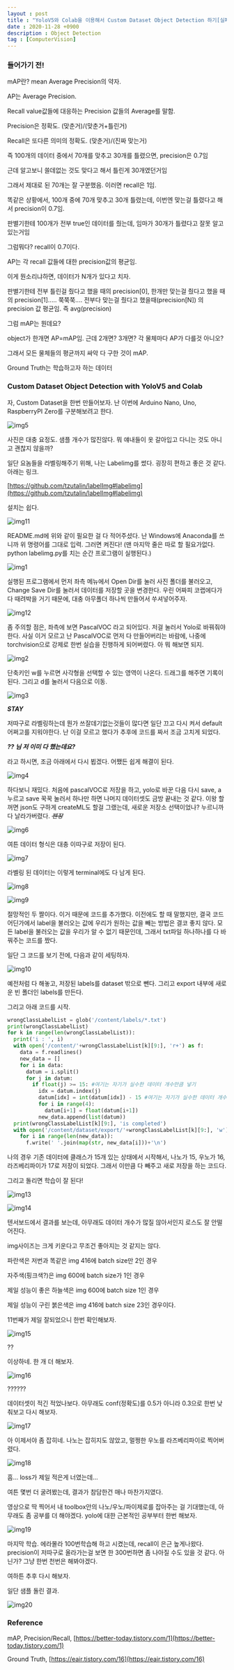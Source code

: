 ```yaml
---
layout : post
title : "YoloV5와 Colab을 이용해서 Custom Dataset Object Detection 하기[실패]"
date : 2020-11-28 +0900
description : Object Detection
tag : [ComputerVision]
---
```


### 들어가기 전!

mAP란? mean Average Precision의 약자.

AP는 Average Precision.

Recall value값들에 대응하는 Precision 값들의 Average를 말함.

Precision은 정확도. (맞춘거)/(맞춘거+틀린거)

Recall은 또다른 의미의 정확도. (맞춘거)/(진짜 맞는거)



 즉 100개의 데이터 중에서 70개를 맞추고 30개를 틀렸으면, precision은 0.7임

 근데 알고보니 쓸데없는 것도 맞다고 해서 틀린게 30개였던거임

 그래서 제대로 된 70개는 잘 구분했음. 이러면 recall은 1임.

 

똑같은 상황에서, 100개 중에 70개 맞추고 30개 틀렸는데, 이번엔 맞는걸 틀렸다고 해서 precision이 0.7임.

판별기한테 100개가 전부 true인 데이터를 줬는데, 임마가 30개가 틀렸다고 잘못 알고있는거임

그럼뭐다? recall이 0.7이다.



 AP는 각 recall 값들에 대한 precision값의 평균임. 

 이게 뭔소리냐하면, 데이터가 N개가 있다고 치자.

판별기한테 전부 틀린걸 줬다고 했을 때의 precision[0], 한개만 맞는걸 줬다고 했을 때의 precision[1]..... 쭉쭉쭉.... 전부다 맞는걸 줬다고 했을때(precision[N]) 의 precision 값 평균임. 즉 avg(precision)



 그럼 mAP는 뭔데요?

 object가 한개면 AP=mAP임. 근데 2개면? 3개면? 각 물체마다 AP가 다를것 아니오?

 그래서 모든 물체들의 평균까지 싸악 다 구한 것이 mAP.



Ground Truth는 학습하고자 하는 데이터



### Custom Dataset Object Detection with YoloV5 and Colab



자, Custom Dataset을 한번 만들어보자. 난 이번에 Arduino Nano, Uno, RaspberryPI Zero를 구분해보려고 한다.

![img5](https://raw.githubusercontent.com/ReaperMaKNaE/reapermaknae.github.io/main/assets/img/20201128-5.png)

 사진은 대충 요정도. 샘플 개수가 많진않다. 뭐 얘내들이 옷 갈아입고 다니는 것도 아니고 괜찮지 않을까?



 일단 요놈들을 라벨링해주기 위해, 나는 Labelimg를 썼다. 굉장히 편하고 좋은 것 같다. 아래는 링크.

[https://github.com/tzutalin/labelImg#labelimg](https://github.com/tzutalin/labelImg#labelimg)

 설치는 쉽다. 

![img11](https://raw.githubusercontent.com/ReaperMaKNaE/reapermaknae.github.io/main/assets/img/20201128-11.png)

 README.md에 위와 같이 필요한 걸 다 적어주셨다. 난 Windows에 Anaconda를 쓰니까 위 명령어를 그대로 입력. 그러면 켜진다! (맨 마지막 줄은 따로 할 필요가없다. python labelimg.py를 치는 순간 프로그램이 실행된다.)

![img1](https://raw.githubusercontent.com/ReaperMaKNaE/reapermaknae.github.io/main/assets/img/20201128-1.png)

 실행된 프로그램에서 먼저 좌측 메뉴에서 Open Dir를 눌러 사진 폴더를 불러오고, Change Save Dir를 눌러서 데이터를 저장할 곳을 변경한다. 우린 어짜피 코랩에다가 다 때려박을 거기 때문에, 대충 아무폴더 하나씩 만들어서 쑤셔넣어주자.

![img12](https://raw.githubusercontent.com/ReaperMaKNaE/reapermaknae.github.io/main/assets/img/20201128-12.png)

 좀 주의할 점은, 좌측에 보면 PascalVOC 라고 되어있다. 저걸 눌러서 Yolo로 바꿔줘야한다.  사실 이거 모르고 난 PascalVOC로 먼저 다 만들어버리는 바람에, 나중에 torchvision으로 강제로 한번 실습을 진행하게 되어버렸다. 아 뭐 해보면 되지.

![img2](https://raw.githubusercontent.com/ReaperMaKNaE/reapermaknae.github.io/main/assets/img/20201128-2.png)

 단축키인 w를 누르면 사각형을 선택할 수 있는 영역이 나온다. 드래그를 해주면 기록이 된다. 그리고 d를 눌러서 다음으로 이동.

![img3](https://raw.githubusercontent.com/ReaperMaKNaE/reapermaknae.github.io/main/assets/img/20201128-3.png)

 __*STAY*__

 저따구로 라벨링하는데 뭔가 쓰잘데기없는것들이 많다면 일단 끄고 다시 켜서 default어쩌고를 지워야한다. 난 이걸 모르고 했다가 추후에 코드를 짜서 조금 고치게 되었다.

__*?? 님 저 이미 다 했는데요?*__

 라고 하시면, 조금 아래에서 다시 뵙겠다. 어쨌든 쉽게 해결이 된다.

![img4](https://raw.githubusercontent.com/ReaperMaKNaE/reapermaknae.github.io/main/assets/img/20201128-4.png)

 하다보니 재밌다. 처음에 pascalVOC로 저장을 하고, yolo로 바꾼 다음 다시 save, a누르고 save 꾹꾹 눌러서 하나만 하면 나머지 데이터셋도 금방 끝내는 것 같다. 이왕 할꺼면 json도 구하게 createML도 할걸 그랬는데, 새로운 저장소 선택이었나? 누르니까 다 날라가버렸다. ~~*젠장*~~

 ![img6](https://raw.githubusercontent.com/ReaperMaKNaE/reapermaknae.github.io/main/assets/img/20201128-6.png)

 여튼 데이터 형식은 대충 이따구로 저장이 된다.

![img7](https://raw.githubusercontent.com/ReaperMaKNaE/reapermaknae.github.io/main/assets/img/20201128-7.png)

 라벨링 된 데이터는 이렇게 terminal에도 다 남게 된다.

![img8](https://raw.githubusercontent.com/ReaperMaKNaE/reapermaknae.github.io/main/assets/img/20201128-8.png)

![img9](https://raw.githubusercontent.com/ReaperMaKNaE/reapermaknae.github.io/main/assets/img/20201128-9.png)

 절망적인 두 짤이다. 이거 때문에 코드를 추가했다. 이전에도 할 때 말했지만, 결국 코드 어딘가에서 label을 불러오는 값에 우리가 원하는 값을 빼는 방법은 결코 좋지 않다. 모든 label을 불러오는 값을 우리가 알 수 없기 때문인데, 그래서 txt파일 하나하나를 다 바꿔주는 코드를 짰다.

 일단 그 코드를 보기 전에, 다음과 같이 세팅하자.

![img10](https://raw.githubusercontent.com/ReaperMaKNaE/reapermaknae.github.io/main/assets/img/20201128-10.png)

 예전처럼 다 해놓고, 저장된 labels를 dataset 밖으로 뺀다. 그리고 export 내부에 새로운 빈 폴더인 labels를 만든다.

 그리고 아래 코드를 시작.



```python
wrongClassLabelList = glob('/content/labels/*.txt')
print(wrongClassLabelList)
for k in range(len(wrongClassLabelList)):
  print('i : ', i)
  with open('/content/'+wrongClassLabelList[k][9:], 'r+') as f:
    data = f.readlines()
    new_data = []
    for i in data:
      datum = i.split()
      for j in datum:
        if float(j) >= 15: #여기는 자기가 실수한 데이터 개수만큼 넣기
          idx = datum.index(j)
          datum[idx] = int(datum[idx]) - 15 #여기는 자기가 실수한 데이터 개수만큼 넣기
          for i in range(4):
            datum[i+1] = float(datum[i+1])
          new_data.append(list(datum))
  print(wrongClassLabelList[k][9:], 'is completed')
  with open('/content/dataset/export/'+wrongClassLabelList[k][9:], 'w') as f:
    for i in range(len(new_data)):
      f.write(' '.join(map(str, new_data[i]))+'\n')
```

 나의 경우 기존 데이터에 클래스가 15개 있는 상태에서 시작해서, 나노가 15, 우노가 16, 라즈베리파이가 17로 저장이 되었다. 그래서 이만큼 다 빼주고 새로 저장을 하는 코드다.



 그리고 돌리면 학습이 잘 된다!



![img13](https://raw.githubusercontent.com/ReaperMaKNaE/reapermaknae.github.io/main/assets/img/20201128-13.png)

![img14](https://raw.githubusercontent.com/ReaperMaKNaE/reapermaknae.github.io/main/assets/img/20201128-14.png)

 텐서보드에서 결과를 보는데, 아무래도 데이터 개수가 많질 않아서인지 로스도 잘 안떨어진다.

 img사이즈는 크게 키운다고 무조건 좋아지는 것 같지는 않다.

 파란색은 저번과 똑같은 img 416에 batch size만 2인 경우

 자주색(핑크색?)은 img 600에 batch size가 1인 경우

 제일 성능이 좋은 하늘색은 img 600에 batch size 1인 경우

 제일 성능이 구린 붉은색은 img 416에 batch size 23인 경우이다.

11번째가 제일 잘되었으니 한번 확인해보자.



![img15](https://raw.githubusercontent.com/ReaperMaKNaE/reapermaknae.github.io/main/assets/img/20201128-15.png)

??

 이상하네. 한 개 더 해보자.

![img16](https://raw.githubusercontent.com/ReaperMaKNaE/reapermaknae.github.io/main/assets/img/20201128-16.png)

??????

 데이터셋이 적긴 적었나보다. 아무래도 conf(정확도)를 0.5가 아니라 0.3으로 한번 낮춰보고 다시 해보자.

![img17](https://raw.githubusercontent.com/ReaperMaKNaE/reapermaknae.github.io/main/assets/img/20201128-17.png)

 아 이제서야 좀 잡히네. 나노는 잡히지도 않았고, 멀쩡한 우노를 라즈베리파이로 찍어버렸다.

![img18](https://raw.githubusercontent.com/ReaperMaKNaE/reapermaknae.github.io/main/assets/img/20201128-18.png)

 흠... loss가 제일 적은게 너였는데...

 여튼 몇번 더 굴려봤는데, 결과가 참담한건 매나 마찬가지였다.

 영상으로 딱 찍어서 내 toolbox안의 나노/우노/파이제로를 잡아주는 걸 기대했는데, 아무래도 좀 공부를 더 해야겠다. yolo에 대한 근본적인 공부부터 한번 해보자.

![img19](https://raw.githubusercontent.com/ReaperMaKNaE/reapermaknae.github.io/main/assets/img/20201128-19.png)

 마지막 학습. 에라몰라 100번학습해 하고 시켰는데, recall이 은근 높게나왔다. precision이 저따구로 올라가는걸 보면 한 300번하면 좀 나아질 수도 있을 것 같다. 아닌가? 그냥 한번 천번은 해봐야겠다.

여하튼 추후 다시 해보자.

 일단 샘플 돌린 결과.

![img20](https://raw.githubusercontent.com/ReaperMaKNaE/reapermaknae.github.io/main/assets/img/20201128-20.png)



### Reference

mAP, Precision/Recall, [https://better-today.tistory.com/1](https://better-today.tistory.com/1)

Ground Truth, [https://eair.tistory.com/16](https://eair.tistory.com/16)
